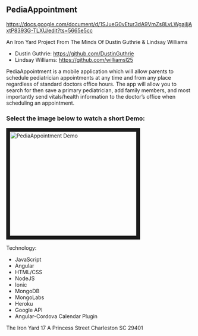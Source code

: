 ## PediaAppointment

https://docs.google.com/document/d/1SJueG0vEtur3dA9VmZs8LvLWgajIjAxtP8393G-TLXU/edit?ts=5665e5cc

An Iron Yard Project From The Minds Of Dustin Guthrie & Lindsay Williams
- Dustin Guthrie:  https://github.com/DustinGuthrie
- Lindsay Williams:  https://github.com/williamsl25

PediaAppointment is a mobile application which will allow parents to schedule pediatrician appointments at any time and from any place regardless of standard doctors office hours.  The app will allow you to search for then save a primary pediatrician, add family members, and most importantly send vitals/health information to the doctor’s office when scheduling an appointment.

### Select the image below to watch a short Demo:
<a href="http://www.youtube.com/watch?feature=player_embedded&v=hRetjITz1sc" target="_blank"><img src="http://img.youtube.com/vi/hRetjITz1sc/1.jpg" alt="PediaAppointment Demo" width="340" height="280" border="10"/></a>

Technology:
- JavaScript
- Angular
- HTML/CSS
- NodeJS
-  Ionic
-  MongoDB
-  MongoLabs
-  Heroku
-  Google API
- Angular-Cordova Calendar Plugin

The Iron Yard
17 A Princess Street
Charleston SC 29401
